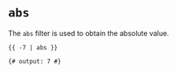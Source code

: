 # `abs`
The `abs` filter is used to obtain the absolute value.

```twig
{{ -7 | abs }}

{# output: 7 #}
```